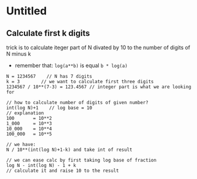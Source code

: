 # Untitled

## Calculate first k digits

trick is to calculate iteger part of N divated by 10 to the number of digits of N minus k

* remember that: `log(a**b)` is equal `b * log(a)`

```text
N = 1234567    // N has 7 digits
k = 3        // we want to calculate first three digits
1234567 / 10**(7-3) = 123.4567 // integer part is what we are looking for

// how to calculate number of digits of given number?
int(log N)+1    // log base = 10
// explanation
100       = 10**2
1_000     = 10**3
10_000    = 10**4
100_000   = 10**5

// we have:
N / 10**(int(log N)+1-k) and take int of result

// we can ease calc by first taking log base of fraction
log N - int(log N) - 1 + k
// calculate it and raise 10 to the result
```



